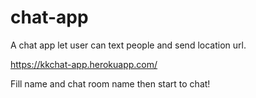 # chat-app
A chat app let user can text people and send location url.


https://kkchat-app.herokuapp.com/

Fill name and chat room name then start to chat!

